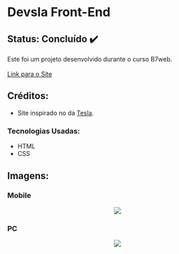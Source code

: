 # Devsla Front-End
 
## Status: Concluído ✔️

Este foi um projeto desenvolvido durante o curso B7web.<br><br>
[Link para o Site](https://arthuralbuquerquem.github.io/devsla-front-end/)

## Créditos:

- Site inspirado no da [Tesla](https://www.tesla.com/).

### Tecnologias Usadas:

- HTML
- CSS

## Imagens:

### Mobile

<p align="center" width="100%">
    <img src="https://user-images.githubusercontent.com/89046894/137648249-0d848e73-5aa9-46e5-88f8-df8bc22740f1.png">
</p>

### PC

<p align="center" width="100%">
    <img src="https://user-images.githubusercontent.com/89046894/137648233-a5d972b6-0d4a-4c32-8072-0d3338f2c49b.png">
</p>
